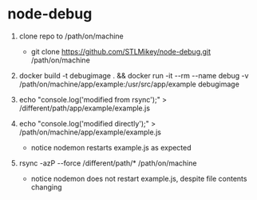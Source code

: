 # node-debug

1. clone repo to /path/on/machine
    - git clone https://github.com/STLMikey/node-debug.git /path/on/machine

2. docker build -t debugimage . && docker run -it --rm --name debug -v /path/on/machine/app/example:/usr/src/app/example debugimage

3. echo "console.log('modified from rsync');" > /different/path/app/example/example.js 

4. echo "console.log('modified directly');" > /path/on/machine/app/example/example.js 
    - notice nodemon restarts example.js as expected

5. rsync -azP --force /different/path/* /path/on/machine
    - notice nodemon does not restart example.js, despite file contents changing